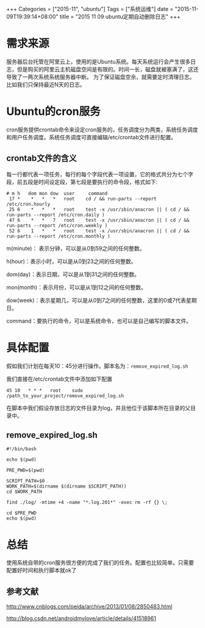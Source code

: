 +++
Categories = ["2015-11", "ubuntu"]
Tags = ["系统运维"]
date = "2015-11-09T19:39:14+08:00"
title = "2015 11 09 ubuntu定期自动删除日志"
+++

# 需求来源

服务器后台托管在阿里云上，使用的是Ubuntu系统。每天系统运行会产生很多日志，但是购买的阿里云主机磁盘空间是有限的。时间一长，磁盘就被塞满了，这还导致了一两次系统系统服务器中断。
为了保证磁盘空余，就需要定时清理日志。比如我们只保持最近N天的日志。

# Ubuntu的cron服务

cron服务提供crontab命令来设定cron服务的，任务调度分为两类，系统任务调度和用户任务调度。系统任务调度可直接编辑/etc/crontab文件进行配置。

## crontab文件的含义

每一行都代表一项任务，每行的每个字段代表一项设置，它的格式共分为七个字段，前五段是时间设定段，第七段是要执行的命令段，格式如下:

```
# m h   dom mon dow  user     command
 17 *    *   *   *   root    cd / && run-parts --report /etc/cron.hourly
 25 6    *   *   *   root    test -x /usr/sbin/anacron || ( cd / && run-parts --report /etc/cron.daily )
 47 6    *   *   7   root    test -x /usr/sbin/anacron || ( cd / && run-parts --report /etc/cron.weekly )
 52 6    1   *   *   root    test -x /usr/sbin/anacron || ( cd / && run-parts --report /etc/cron.monthly )
```

m(minute)： 表示分钟，可以是从0到59之间的任何整数。

h(hour)：表示小时，可以是从0到23之间的任何整数。

dom(day)：表示日期，可以是从1到31之间的任何整数。

mon(month)：表示月份，可以是从1到12之间的任何整数。

dow(week)：表示星期几，可以是从0到7之间的任何整数，这里的0或7代表星期日。

command：要执行的命令，可以是系统命令，也可以是自己编写的脚本文件。

# 具体配置
假如我们计划在每天10：45分进行操作。脚本名为：`remove_expired_log.sh`

我们直接在/etc/crontab文件中添加如下配置
```
45 10   * * *   root    sudo /path_to_your_project/remove_expired_log.sh
```

在脚本中我们假设存放日志的文件目录为log，并且他位于该脚本所在目录的父目录中。

## remove_expired_log.sh

```
#!/bin/bash

echo $(pwd)

PRE_PWD=$(pwd)

SCRIPT_PATH=$0
WORK_PATH=$(dirname $(dirname $SCRIPT_PATH))
cd $WORK_PATH

find ./log/ -mtime +4 -name "*.log.201*" -exec rm -rf {} \;

cd $PRE_PWD
echo $(pwd)
```

# 总结

使用系统自带的cron服务很方便的完成了我们的任务。配置也比较简单。只需要配置好时间和执行脚本就ok了

## 参考文献

http://www.cnblogs.com/peida/archive/2013/01/08/2850483.html

http://blog.csdn.net/androidmylove/article/details/41518961
